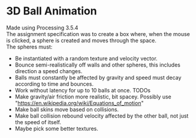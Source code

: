 # 3D Ball Animation
Made using Processing 3.5.4 \
The assignment specification was to create a box where, when the mouse is clicked, a sphere is created and moves through the space. \
The spheres must:
* Be instantiated with a random texture and velocity vector.
* Bounce semi-realistically off walls and other spheres, this includes direction a speed changes.
* Balls must constantly be affected by gravity and speed must decay according to time and bounces.
* Work without latency for up to 10 balls at once.
&NewLine;
TODOs
* Make gravity/air friction more realistic, bit spacey. Possibly use "https://en.wikipedia.org/wiki/Equations_of_motion"
* Make ball skins move based on collisions.
* Make ball collision rebound velocity affected by the other ball, not just the speed of itself.
* Maybe pick some better textures.

